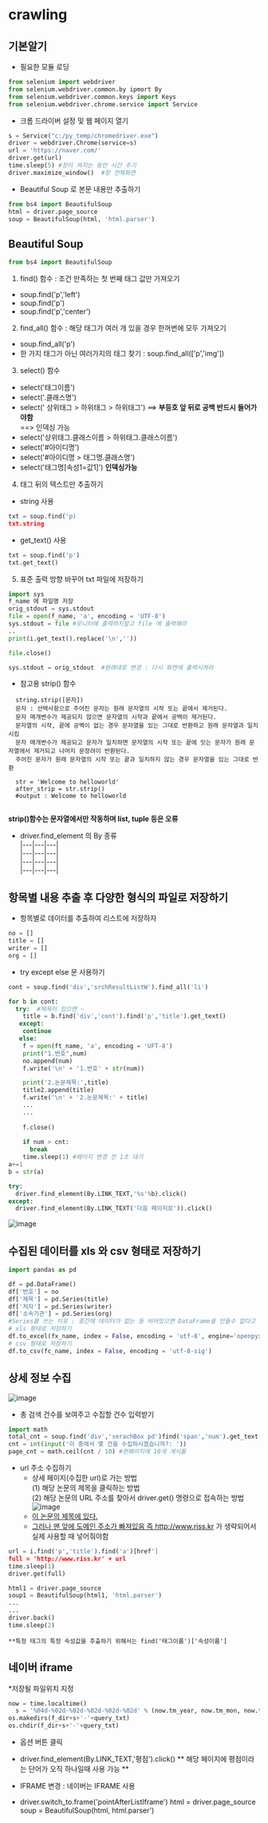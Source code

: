 # crawling
## 기본알기
* 필요한 모듈 로딩
```python
from selenium import webdriver
from selenium.webdriver.common.by ipmort By
from selenium.webdriver.common.keys import Keys
from selenium.webdriver.chrome.service import Service
```
* 크롬 드라이버 설정 및 웹 페이지 열기
```python
s = Service("c:/py_temp/chromedriver.exe")
driver = webdriver.Chrome(service=s)
url = 'https://naver.com/'
driver.get(url)
time.sleep(5) #창이 켜지는 동안 시간 주기
driver.maximize_window()  #창 전체화면
```  

* Beautiful Soup 로 본문 내용만 추출하기
```python
from bs4 import BeautifulSoup
html = driver.page_source
soup = BeautifulSoup(html, 'html.parser')
```

## Beautiful Soup  
``` python
from bs4 import BeautifulSoup
```
1) find() 함수 : 조건 만족하는 첫 번째 태그 값만 가져오기  
  - soup.find('p','left')
  - soup.find('p')
  - soup.find('p','center')
2) find_all() 함수 : 해당 태그가 여러 개 있을 경우 한꺼번에 모두 가져오기
  - soup.find_all('p')
  - 한 가지 태그가 아닌 여러가지의 태그 찾기 : soup.find_all(['p','img'])
3) select() 함수
  - select('태그이름')
  - select('.클래스명')
  - select(' 상위태그 > 하위태그 > 하위태그') ==> __부등호 앞 뒤로 공백 반드시 들어가야함__  
    ==> 인덱싱 가능
  - select('상위태그.클래스이름 > 하위태그.클래스이름')
  - select('#아이디명')
  - select('#아이디명 > 태그명.클래스명')
  - select('태그명[속성1=값1]')  __인덱싱가능__  
  
4) 태그 뒤의 텍스트만 추출하기
* string 사용
```python
txt = soup.find('p)
txt.string
```
* get_text() 사용
```python
txt = soup.find('p')
txt.get_text()
```  

5) 표준 출력 방향 바꾸어 txt 파일에 저장하기
```python
import sys
f_name 에 파일명 저장
orig_stdout = sys.stdout
file = open(f_name, 'a', encoding = 'UTF-8')
sys.stdout = file #모니터에 출력하지말고 file 에 출력해라
..
print(i.get_text().replace('\n',''))

file.close()

sys.stdout = orig_stdout  #원래대로 변경 : 다시 화면에 출력시켜라
```  

  * 참고용 strip() 함수
```
  string.strip([문자])
  문자 : 선택사항으로 주어진 문자는 원래 문자열의 시작 또는 끝에서 제거된다.
  문자 매개변수가 제공되지 않으면 문자열의 시작과 끝에서 공백이 제거된다.
  문자열의 시작, 끝에 공백이 없는 경우 문자열을 있는 그대로 반환하고 원래 문자열과 일치시킴
  문자 매개변수가 제공되고 문자가 일치하면 문자열의 시작 또는 끝에 잇는 문자가 원래 문자열에서 제거되고 나머지 문장려이 반환된다.
  주어진 문자가 원래 문자열의 시작 또는 끝과 일치하지 않는 경우 문자열을 있는 그대로 반환
  
  str = 'Welcome to helloworld'
  after_strip = str.strip()
  #output : Welcome to helloworld
  
```  
   **strip()함수는 문자열에서만 작동하며 list, tuple 등은 오류**
   
   * driver.find_element 의 By 종류  
    |---|---|---|  
    |---|---|---|  
    |---|---|---|  
    |---|---|---|  
    
## 항목별 내용 추출 후 다양한 형식의 파일로 저장하기
- 항목별로 데이터를 추출하여 리스트에 저장하자
```python
no = []
title = []
writer = []
org = []
```
- try except else 문 사용하기
```python
cont = soup.find('div','srchResultListW').find_all('li')

for b in cont:
  try:  #제목이 있으면 ~
    title = b.find('div','cont').find('p','title').get_text()
   except:
    continue
   else:
    f = open(ft_name, 'a', encoding = 'UFT-8')
    print("1.번호",num)
    no.append(num)
    f.write('\n' + '1.번호' + str(num))

    print('2.논문제목:',title)
    title2.append(title)
    f.write('\n' + '2.논문제목:' + title)
    ...
    ...
    
    f.close()
    
    if num > cnt:
      break
    time.sleep(1) #페이지 변경 전 1초 대기
a+=1
b = str(a)

try:
  driver.find_element(By.LINK_TEXT,'%s'%b).click()
except:
  driver.find_element(By.LINK_TEXT('다음 페이지로')).click()
```  
![image](https://user-images.githubusercontent.com/82145878/178104239-63e66d0d-000c-4479-81dd-c891ae05ee17.png)  


## 수집된 데이터를 xls 와 csv 형태로 저장하기
```python
import pandas as pd

df = pd.DataFrame()
df['번호'] = no
df['제목'] = pd.Series(title)
df['저자'] = pd.Series(writer)
df['소속기관'] = pd.Series(org)
#Series를 쓰는 이유 : 중간에 데이터가 없는 등 비어있으면 DataFrame을 만들수 없다고 에러발생
# xls 형태로 저장하기
df.to_excel(fx_name, index = False, encoding = 'utf-8', engine='openpyxl')
# csv 형태로 저장하기
df.to_csv(fc_name, index = False, encoding = 'utf-8-sig')
```  


## 상세 정보 수집
![image](https://user-images.githubusercontent.com/82145878/178104350-ce9628c6-475a-40ff-8952-9d8c1e95c5ea.png)
  * 총 검색 건수를 보여주고 수집할 건수 입력받기
```python
import math
total_cnt = soup.find('div','serachBox pd')find('span','num').get_text()
cnt = int(input('이 중에서 몇 건을 수집하시겠습니까?: '))
page_cnt = math.ceil(cnt / 10) #한페이지에 10개 게시물
```  

  * url 주소 수집하기
    - 상세 페이지(수집한 url)로 가는 방법  
     (1) 해당 논문의 제목을 클릭하는 방법  
     (2) 해당 논문의 URL 주소를 찾아서 driver.get() 명령으로 접속하는 방법  
 ![image](https://user-images.githubusercontent.com/82145878/178104533-954198bf-0e19-4848-9172-d613344358f3.png)  
    - <a href='url 정보'> 이 논문의 제목에 있다.
    - 그러나 맨 앞에 도메인 주소가 빠져있음 즉 http://www.riss.kr 가 생략되어서 실제 사용할 때 넣어줘야함
  ```python
  url = i.find('p','title').find('a')[href']
  full = 'http://www.riss.kr' + url
  time.sleep(1)
  driver.get(full)
  
  html1 = driver.page_source
  soup1 = BeautifulSoup(html1, 'html.parser')
  ...
  ...
  driver.back()
  time.sleep(2)
  ```  
    **특정 태그의 특정 속성값을 추출하기 위해서는 find('태그이름')['속성이름']

     
## 네이버 iframe

  *저장될 파일위치 지정
```python
now = time.localtime()
  s = '%04d-%02d-%02d-%02d-%02d-%02d' % (now.tm_year, now.tm_mon, now.tm_mday, now.tm_hour, now.tm_min, now.tm_sec)
os.makedirs(f_dir+s+'-'+query_txt)
os.chdir(f_dir+s+'-'+query_txt)
```
  
  * 옵션 버튼 클릭
  - driver.find_element(By.LINK_TEXT,'평점').click()
** 해당 페이지에 평점이라는 단어가 오직 하나일때 사용 가능 **  
  * IFRAME 변경 : 네이버는 IFRAME 사용
  - driver.switch_to.frame('pointAfterListIframe')
    html = driver.page_source
    soup = BeautifulSoup(html, html.parser')
  
